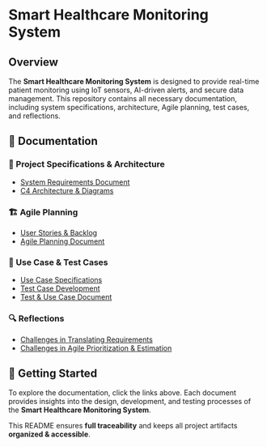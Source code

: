 # Smart Healthcare Monitoring System

## Overview
The **Smart Healthcare Monitoring System** is designed to provide real-time patient monitoring using IoT sensors, AI-driven alerts, and secure data management. This repository contains all necessary documentation, including system specifications, architecture, Agile planning, test cases, and reflections.

## 📂 Documentation

### 📜 Project Specifications & Architecture
- [System Requirements Document](smart_healthcare_srd.md)
- [C4 Architecture & Diagrams](architecture.md)

### 🏗️ Agile Planning
- [User Stories & Backlog](user_story_backlog_sprint.md)
- [Agile Planning Document](agile_planning_document.md)

### 📝 Use Case & Test Cases
- [Use Case Specifications](use_case_specifications.md)
- [Test Case Development](test_case_development.md)
- [Test & Use Case Document](test_use_case_document.md)

### 🔍 Reflections
- [Challenges in Translating Requirements](reflection_challenges.md)
- [Challenges in Agile Prioritization & Estimation](reflection_agile_challenges.md)

## 🚀 Getting Started
To explore the documentation, click the links above. Each document provides insights into the design, development, and testing processes of the **Smart Healthcare Monitoring System**.

This README ensures **full traceability** and keeps all project artifacts **organized & accessible**.


